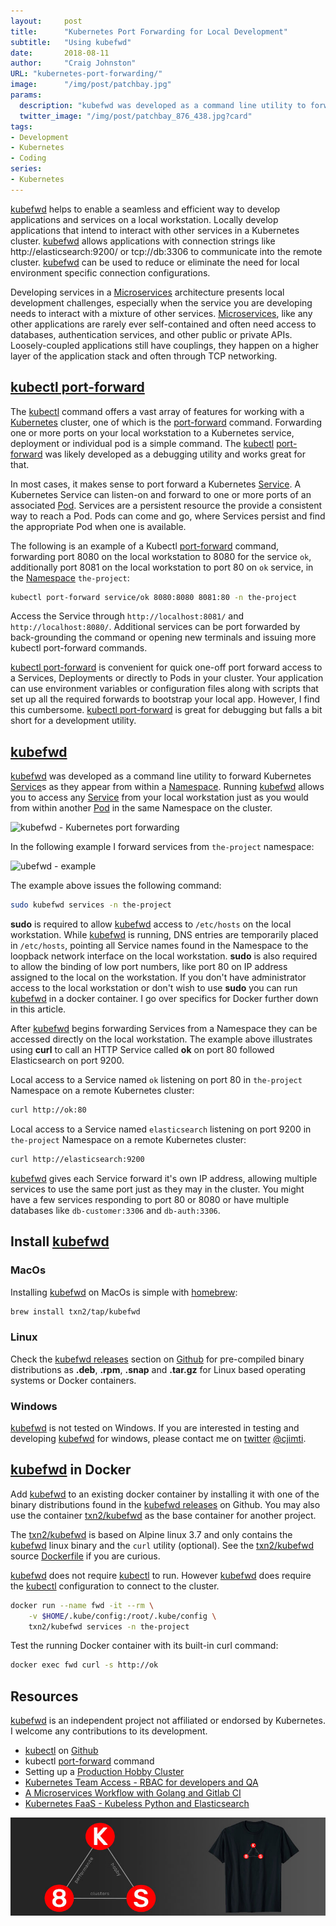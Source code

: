 ```yaml
---
layout:     post
title:      "Kubernetes Port Forwarding for Local Development"
subtitle:   "Using kubefwd"
date:       2018-08-11
author:     "Craig Johnston"
URL: "kubernetes-port-forwarding/"
image:      "/img/post/patchbay.jpg"
params:
  description: "kubefwd was developed as a command line utility to forward Kubernetes Services as they appear from within a Namespace."
  twitter_image: "/img/post/patchbay_876_438.jpg?card"
tags:
- Development
- Kubernetes
- Coding
series:
- Kubernetes
---
```



[kubefwd] helps to enable a seamless and efficient way to develop applications and services on a local workstation. Locally develop applications that intend to interact with other services in a Kubernetes cluster. [kubefwd] allows applications with connection strings like http://elasticsearch:9200/ or tcp://db:3306 to communicate into the remote cluster. [kubefwd] can be used to reduce or eliminate the need for local environment specific connection configurations.

Developing services in a [Microservices] architecture presents local development challenges, especially when the service you are developing needs to interact with a mixture of other services. [Microservices], like any other applications are rarely ever self-contained and often need access to databases, authentication services, and other public or private APIs. Loosely-coupled applications still have couplings, they happen on a higher layer of the application stack and often through TCP networking.

## [kubectl port-forward][port-forward]

The [kubectl] command offers a vast array of features for working with a [Kubernetes] cluster, one of which is the [port-forward] command. Forwarding one or more ports on your local workstation to a Kubernetes service, deployment or individual pod is a simple command. The [kubectl] [port-forward] was likely developed as a debugging utility and works great for that.

In most cases, it makes sense to port forward a Kubernetes [Service]. A Kubernetes Service can listen-on and forward to one or more ports of an associated [Pod]. Services are a persistent resource the provide a consistent way to reach a Pod. Pods can come and go, where Services persist and find the appropriate Pod when one is available.

The following is an example of a Kubectl [port-forward] command, forwarding port 8080 on the local workstation to 8080 for the service `ok`, additionally port 8081 on the local workstation to port 80 on `ok` service, in the [Namespace] `the-project`:

```bash
kubectl port-forward service/ok 8080:8080 8081:80 -n the-project
```

Access the Service through `http://localhost:8081/` and `http://localhost:8080/`. Additional services can be port forwarded by back-grounding the command or opening new terminals and issuing more kubectl port-forward commands.

[kubectl port-forward][port-forward] is convenient for quick one-off port forward access to a Services, Deployments or directly to Pods in your cluster. Your application can use environment variables or configuration files along with scripts that set up all the required forwards to bootstrap your local app. However, I find this cumbersome. [kubectl port-forward][port-forward] is great for debugging but falls a bit short for a development utility.

## [kubefwd]

[kubefwd] was developed as a command line utility to forward Kubernetes [Service]s as they appear from within a [Namespace]. Running [kubefwd] allows you to access any [Service] from your local workstation just as you would from within another [Pod] in the same Namespace on the cluster.

![kubefwd - Kubernetes port forwarding](/img/post/kubefwd-net.png)

In the following example I forward services from `the-project` namespace:

![ubefwd - example](https://raw.githubusercontent.com/txn2/kubefwd/master/kubefwd_ani.gif)

The example above issues the following command:

```bash
sudo kubefwd services -n the-project
```

**sudo** is required to allow [kubefwd] access to `/etc/hosts` on the local workstation. While [kubefwd] is running, DNS entries are temporarily placed in `/etc/hosts`, pointing all Service names found in the Namespace to the loopback network interface on the local workstation. **sudo** is also required to allow the binding of low port numbers, like port 80 on IP address assigned to the local on the workstation. If you don't have administrator access to the local workstation or don't wish to use **sudo** you can run [kubefwd] in a docker container. I go over specifics for Docker further down in this article.

After [kubefwd] begins forwarding Services from a Namespace they can be accessed directly on the local workstation. The example above illustrates using **curl** to call an HTTP Service called **ok** on port 80 followed Elasticsearch on port 9200.

Local access to a Service named `ok` listening on port 80 in `the-project` Namespace on a remote Kubernetes cluster:
```bash
curl http://ok:80
```

Local access to a Service named `elasticsearch` listening on port 9200 in `the-project` Namespace on a remote Kubernetes cluster:
```bash
curl http://elasticsearch:9200
```

[kubefwd] gives each Service forward it's own IP address, allowing multiple services to use the same port just as they may in the cluster. You might have a few services responding to port 80 or 8080 or have multiple databases like `db-customer:3306` and `db-auth:3306`.

## Install [kubefwd]

### MacOs
Installing [kubefwd] on MacOs is simple with [homebrew](http://brew.sh/):

```bash
brew install txn2/tap/kubefwd
```

### Linux
Check the [kubefwd releases] section on [Github] for pre-compiled binary distributions as **.deb**, **.rpm**, **.snap** and **.tar.gz** for Linux based operating systems or Docker containers.

### Windows
[kubefwd] is not tested on Windows. If you are interested in testing and developing [kubefwd] for windows, please contact me on [twitter] [@cjimti].


## [kubefwd] in Docker

Add [kubefwd] to an existing docker container by installing it with one of the binary distributions found in the [kubefwd releases] on Github. You may also use the container [txn2/kubefwd] as the base container for another project.

The [txn2/kubefwd] is based on Alpine linux 3.7 and only contains the [kubefwd] linux binary and the `curl` utility (optional).  See the [txn2/kubefwd] source [Dockerfile] if you are curious.

[kubefwd] does not require [kubectl] to run. However [kubefwd] does require the [kubectl] configuration to connect to the cluster.

```bash
docker run --name fwd -it --rm \
    -v $HOME/.kube/config:/root/.kube/config \
    txn2/kubefwd services -n the-project
```

Test the running Docker container with its built-in curl command:

```bash
docker exec fwd curl -s http://ok
```

## Resources

[kubefwd] is an independent project not affiliated or endorsed by Kubernetes. I welcome any contributions to its development.

- [kubectl] on [Github]
- kubectl [port-forward] command
- Setting up a [Production Hobby Cluster]
- [Kubernetes Team Access - RBAC for developers and QA]
- [A Microservices Workflow with Golang and Gitlab CI]
- [Kubernetes FaaS - Kubeless Python and Elasticsearch]

[![k8s performance hobby clusters](https://github.com/cjimti/mk/raw/master/images/content/k8s-tshirt-banner.jpg)](https://amzn.to/2IOe8Yu)


[Kubernetes FaaS - Kubeless Python and Elasticsearch]:https://mk.imti.co/fass-kubeless-kubernetes/
[A Microservices Workflow with Golang and Gitlab CI]:https://mk.imti.co/gitlabci-golang-microservices/
[Kubernetes Team Access - RBAC for developers and QA]:https://mk.imti.co/team-kubernetes-remote-access/
[Production Hobby Cluster]:https://mk.imti.co/hobby-cluster/
[Dockerfile]:https://github.com/txn2/kubefwd/blob/master/Dockerfile
[txn2/kubefwd]:https://hub.docker.com/r/txn2/kubefwd/
[@cjimti]: https://twitter.com/cjimti
[twitter]: https://twitter.com/cjimti
[Github]: https://github.com/txn2/kubefwd
[kubefwd releases]:https://github.com/txn2/kubefwd/releases
[Microservices]:https://microservices.io/
[kubectl]:https://kubernetes.io/docs/reference/kubectl/overview/
[Kubernetes]:https://kubernetes.io/
[port-forward]:https://kubernetes.io/docs/reference/generated/kubectl/kubectl-commands#port-forward
[kubefwd]:https://github.com/txn2/kubefwd
[Service]:https://kubernetes.io/docs/concepts/services-networking/service/
[Pod]:https://kubernetes.io/docs/concepts/workloads/pods/pod/
[Namespace]:https://kubernetes.io/docs/concepts/overview/working-with-objects/namespaces/
